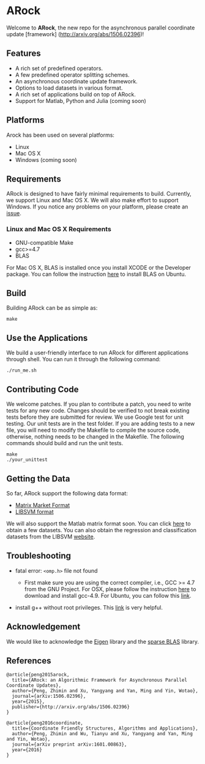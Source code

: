 # ARock
Welcome to **ARock**, the new repo for the asynchronous parallel coordinate update [framework] (http://arxiv.org/abs/1506.02396)!


## Features

   * A rich set of predefined operators.
   * A few predefined operator splitting schemes.
   * An asynchronous coordinate update framework.
   * Options to load datasets in various format.
   * A rich set of applications build on top of ARock.
   * Support for Matlab, Python and Julia (coming soon)


## Platforms
Arock has been used on several platforms:

   * Linux
   * Mac OS X
   * Windows (coming soon)


## Requirements
ARock is designed to have fairly minimal requirements to build. Currently, we support Linux and Mac OS X. We will also make effort to
support Windows. If you notice any problems on your platform, please create an [issue](https://github.com/ZhiminPeng/arock-new/issues/new).

### Linux and Mac OS X Requirements
   * GNU-compatible Make
   * gcc>=4.7
   * BLAS

For Mac OS X, BLAS is installed once you install XCODE or the Developer package. You can follow the instruction [here](http://ubuntuforums.org/showthread.php?t=1505249)
to install BLAS on Ubuntu.


## Build

Building ARock can be as simple as:

```
make
```


## Use the Applications

We build a user-friendly interface to run ARock for different applications through shell. You can run it through the following command:

```
./run_me.sh
```


## Contributing Code
We welcome patches. If you plan to contribute a patch, you need to write tests for any new code. Changes should be verified to not
break existing tests before they are submitted for review. We use Google test for unit testing. Our unit tests are in the test folder.
If you are adding tests to a new file, you will need to modify the Makefile to compile the source code, otherwise, nothing needs to be
changed in the Makefile. The following commands should build and run the unit tests.

```
make
./your_unittest
```


## Getting the Data

So far, ARock support the following data format:
   * [Matrix Market Format](http://math.nist.gov/MatrixMarket/formats.html#MMformat)
   * [LIBSVM format](https://www.csie.ntu.edu.tw/~cjlin/libsvmtools/datasets/)

We will also support the Matlab matrix format soon. You can click [here](https://www.dropbox.com/sh/neqh6ege48hut2x/AACv02EH19XN-N7DXADV2NrIa?dl=0) to obtain a few datasets. You can also obtain the
regression and classification datasets from the LIBSVM [website](https://www.csie.ntu.edu.tw/~cjlin/libsvmtools/datasets/).



## Troubleshooting

* fatal error: ```<omp.h>``` file not found
  * First make sure you are using the correct compiler, i.e., GCC >= 4.7 from the GNU Project. For OSX,
  please follow the instruction [here](http://stackoverflow.com/questions/20340117/omp-h-library-isnt-found-in-the-gcc-version-4-2-1-in-mavericks) to download and install gcc-4.9.
  For Ubuntu, you can follow this [link](http://askubuntu.com/questions/428198/getting-installing-gcc-g-4-9-on-ubuntu).

* install g++ without root privileges. This [link](http://luiarthur.github.io/gccinstall) is very helpful.

## Acknowledgement

We would like to acknowledge the [Eigen](http://eigen.tuxfamily.org/index.php?title=Main_Page) library and the [sparse BLAS](http://math.nist.gov/spblas/) library.


## References

```
@article{peng2015arock,
  title={ARock: an Algorithmic Framework for Asynchronous Parallel Coordinate Updates},
  author={Peng, Zhimin and Xu, Yangyang and Yan, Ming and Yin, Wotao},
  journal={arXiv:1506.02396},
  year={2015},
  publisher={http://arxiv.org/abs/1506.02396}
}

@article{peng2016coordinate,
  title={Coordinate Friendly Structures, Algorithms and Applications},
  author={Peng, Zhimin and Wu, Tianyu and Xu, Yangyang and Yan, Ming and Yin, Wotao},
  journal={arXiv preprint arXiv:1601.00863},
  year={2016}
}

```